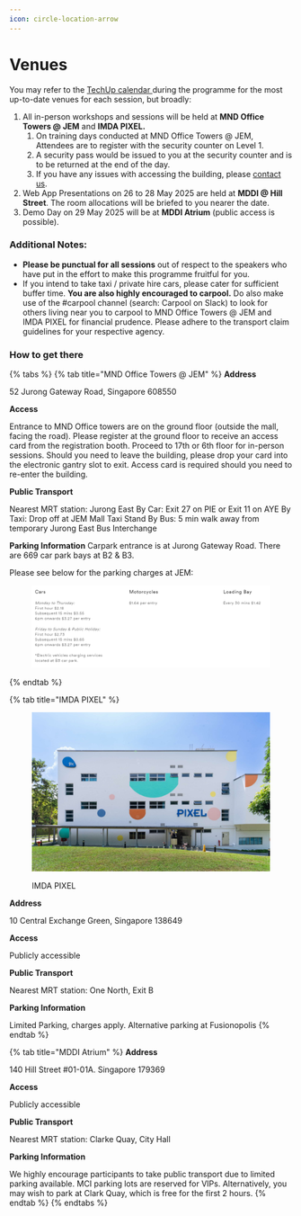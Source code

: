 ```yaml
---
icon: circle-location-arrow
---
```


# Venues

You may refer to the [TechUp calendar ](../tech-up-calendar.md)during the programme for the most up-to-date venues for each session, but broadly:

1. All in-person workshops and sessions will be held at **MND Office Towers @ JEM** and **IMDA PIXEL.**
   1. On training days conducted at MND Office Towers @ JEM, Attendees are to register with the security counter on Level 1.
   2. A security pass would be issued to you at the security counter and is to be returned at the end of the day.
   3. If you have any issues with accessing the building, please [contact us](contact-persons.md).
2. Web App Presentations on 26 to 28 May 2025 are held at **MDDI @ Hill Street**. The room allocations will be briefed to you nearer the date.
3. Demo Day on 29 May 2025 will be at **MDDI Atrium** (public access is possible).

### Additional Notes: <a href="#additional-notes" id="additional-notes"></a>

* **Please be punctual for all sessions** out of respect to the speakers who have put in the effort to make this programme fruitful for you.&#x20;
* If you intend to take taxi / private hire cars, please cater for sufficient buffer time. **You are also highly encouraged to carpool.** Do also make use of the #carpool channel (search: Carpool on Slack) to look for others living near you to carpool to MND Office Towers @ JEM and IMDA PIXEL for financial prudence. Please adhere to the transport claim guidelines for your respective agency.

### How to get there

{% tabs %}
{% tab title="MND Office Towers @ JEM" %}
**Address**

52 Jurong Gateway Road, Singapore 608550

**Access**

Entrance to MND Office towers are on the ground floor (outside the mall, facing the road). Please register at the ground floor to receive an access card from the registration booth. Proceed to 17th or 6th floor for in-person sessions. Should you need to leave the building, please drop your card into the electronic gantry slot to exit. Access card is required should you need to re-enter the building.

**Public Transport**

Nearest MRT station: Jurong East By Car: Exit 27 on PIE or Exit 11 on AYE By Taxi: Drop off at JEM Mall Taxi Stand By Bus: 5 min walk away from temporary Jurong East Bus Interchange

**Parking Information** Carpark entrance is at Jurong Gateway Road. There are 669 car park bays at B2 & B3.

Please see below for the parking charges at JEM:

<figure><img src="../.gitbook/assets/image (1) (1).png" alt=""><figcaption></figcaption></figure>
{% endtab %}

{% tab title="IMDA PIXEL" %}
<figure><img src="../.gitbook/assets/pixelbuilding.jpg" alt=""><figcaption><p>IMDA PIXEL</p></figcaption></figure>

**Address**

10 Central Exchange Green,
&#x20;Singapore 138649

**Access**

Publicly accessible

**Public Transport**

Nearest MRT station: One North, Exit B

**Parking Information**

Limited Parking, charges apply. Alternative parking at Fusionopolis
{% endtab %}

{% tab title="MDDI Atrium" %}
**Address**

140 Hill Street #01-01A. Singapore 179369

**Access**

Publicly accessible

**Public Transport**

Nearest MRT station: Clarke Quay, City Hall

**Parking Information**

We highly encourage participants to take public transport due to limited parking available. MCI parking lots are reserved for VIPs. Alternatively, you may wish to park at Clark Quay, which is free for the first 2 hours.
{% endtab %}
{% endtabs %}
